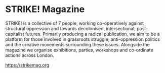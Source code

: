 # STRIKE! Magazine

STRIKE! is a collective of 7 people, working co-operatively against structural oppression and towards decolonised, intersectional, post-capitalist futures. Primarily producing a radical publication, we aim to be a platform for those involved in grassroots struggle, anti-oppression politics and the creative movements surrounding these issues.
Alongside the magazine we organise exhibitions, parties, workshops and co-ordinate actions across London.

https://strikemag.org
